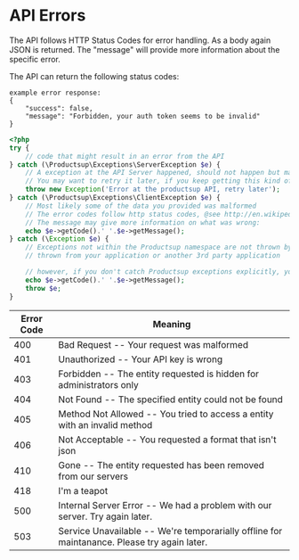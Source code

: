 # API Errors

The API follows HTTP Status Codes for error handling. As a body again JSON is returned. The "message" will provide more information about the specific error.


The API can return the following status codes:


```shell
example error response:
{
    "success": false,
    "message": "Forbidden, your auth token seems to be invalid"
}
```

```php
<?php
try {
    // code that might result in an error from the API
} catch (\Productsup\Exceptions\ServerException $e) {
    // A exception at the API Server happened, should not happen but may be caused by a short down time
    // You may want to retry it later, if you keep getting this kind of exceptions please notice us.
    throw new Exception('Error at the productsup API, retry later');
} catch (\Productsup\Exceptions\ClientException $e) {
    // Most likely some of the data you provided was malformed
    // The error codes follow http status codes, @see http://en.wikipedia.org/wiki/List_of_HTTP_status_codes#4xx_Client_Error
    // The message may give more information on what was wrong:
    echo $e->getCode().' '.$e->getMessage();
} catch (\Exception $e) {
    // Exceptions not within the Productsup namespace are not thrown by the client, so these exceptions were most likely
    // thrown from your application or another 3rd party application

    // however, if you don't catch Productsup exceptions explicitly, you can catch them all like this
    echo $e->getCode().' '.$e->getMessage();
    throw $e;
}
```


Error Code | Meaning
---------- | -------
400 | Bad Request -- Your request was malformed
401 | Unauthorized -- Your API key is wrong
403 | Forbidden -- The entity requested is hidden for administrators only
404 | Not Found -- The specified entity could not be found
405 | Method Not Allowed -- You tried to access a entity with an invalid method
406 | Not Acceptable -- You requested a format that isn't json
410 | Gone -- The entity requested has been removed from our servers
418 | I'm a teapot
500 | Internal Server Error -- We had a problem with our server. Try again later.
503 | Service Unavailable -- We're temporarially offline for maintanance. Please try again later.
